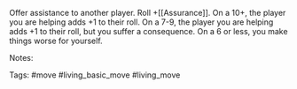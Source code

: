 Offer assistance to another player. Roll +[[Assurance]]. On a 10+, the player you are helping adds +1 to their roll. On a 7-9, the player you are helping adds +1 to their roll, but you suffer a consequence. On a 6 or less, you make things worse for yourself.

Notes:

Tags:
#move #living_basic_move #living_move 